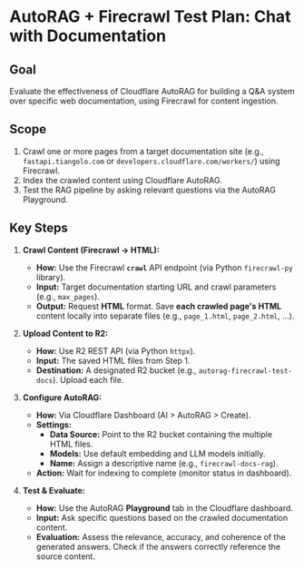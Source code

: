 # AutoRAG + Firecrawl Test Plan: Chat with Documentation

## Goal

Evaluate the effectiveness of Cloudflare AutoRAG for building a Q&A system over specific web documentation, using Firecrawl for content ingestion.

## Scope

1.  Crawl one or more pages from a target documentation site (e.g., `fastapi.tiangolo.com` or `developers.cloudflare.com/workers/`) using Firecrawl.
2.  Index the crawled content using Cloudflare AutoRAG.
3.  Test the RAG pipeline by asking relevant questions via the AutoRAG Playground.

## Key Steps

1.  **Crawl Content (Firecrawl -> HTML):**
    *   **How:** Use the Firecrawl **`crawl`** API endpoint (via Python `firecrawl-py` library).
    *   **Input:** Target documentation starting URL and crawl parameters (e.g., `max_pages`).
    *   **Output:** Request **HTML** format. Save **each crawled page's HTML** content locally into separate files (e.g., `page_1.html`, `page_2.html`, ...).

2.  **Upload Content to R2:**
    *   **How:** Use R2 REST API (via Python `httpx`).
    *   **Input:** The saved HTML files from Step 1.
    *   **Destination:** A designated R2 bucket (e.g., `autorag-firecrawl-test-docs`). Upload each file.

3.  **Configure AutoRAG:**
    *   **How:** Via Cloudflare Dashboard (AI > AutoRAG > Create).
    *   **Settings:**
        *   **Data Source:** Point to the R2 bucket containing the multiple HTML files.
        *   **Models:** Use default embedding and LLM models initially.
        *   **Name:** Assign a descriptive name (e.g., `firecrawl-docs-rag`).
    *   **Action:** Wait for indexing to complete (monitor status in dashboard).

4.  **Test & Evaluate:**
    *   **How:** Use the AutoRAG **Playground** tab in the Cloudflare dashboard.
    *   **Input:** Ask specific questions based on the crawled documentation content.
    *   **Evaluation:** Assess the relevance, accuracy, and coherence of the generated answers. Check if the answers correctly reference the source content.